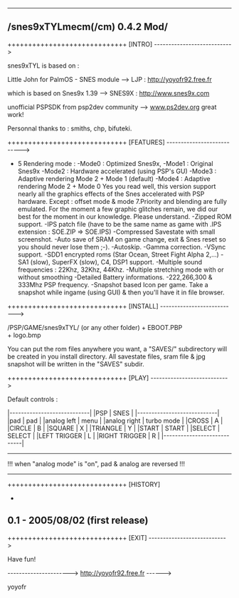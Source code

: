  ------------
/snes9xTYLmecm(/cm) 0.4.2 Mod/
------------

+++++++++++++++++++++++++++++
[INTRO]
--------------------------->

snes9xTYL is based on :

Little John for PalmOS - SNES module
--> LJP : http://yoyofr92.free.fr

which is based on Snes9x 1.39
--> SNES9X : http://www.snes9x.com

unofficial PSPSDK from psp2dev community
--> www.ps2dev.org
great work!

Personnal thanks to : smiths, chp, bifuteki.

+++++++++++++++++++++++++++++
[FEATURES]
--------------------------->
- 5 Rendering mode : 
	-Mode0 : Optimized Snes9x, 
	-Mode1 : Original Snes9x 
	-Mode2 : Hardware accelerated (using PSP's GU)
	-Mode3 : Adaptive rendering Mode 2 + Mode 1 (default)
	-Mode4 : Adaptive rendering Mode 2 + Mode 0
Yes you read well, this version support nearly all the graphics effects of the Snes accelerated with PSP hardware.
Except : offset mode & mode 7.Priority and blending are fully emulated.
For the moment a few graphic glitches remain, we did our best for the moment in our knowledge. Please understand.
-Zipped ROM support.
-IPS patch file (have to be the same name as game with .IPS extension : SOE.ZIP => SOE.IPS)
-Compressed Savestate with small screenshot.
-Auto save of SRAM on game change, exit & Snes reset so you should never lose them ;-).
-Autoskip.
-Gamma correction.
-VSync support.
-SDD1 encrypted roms (Star Ocean, Street Fight Alpha 2,...)
-SA1 (slow), SuperFX (slow), C4, DSP1 support.
-Multiple sound frequencies : 22Khz, 32Khz, 44Khz.
-Multiple stretching mode with or without smoothing
-Detailed Battery informations.
-222,266,300 & 333Mhz PSP frequency.
-Snapshot based Icon per game. Take a snapshot while ingame (using GUI) & then you'll have it in file browser.

+++++++++++++++++++++++++++++
[INSTALL]
--------------------------->

/PSP/GAME/snes9xTYL/ (or any other folder)
                   + EBOOT.PBP           
                   + logo.bmp           

You can put the rom files anywhere you want, a "SAVES/" subdirectory will be created in you install
directory. 
All savestate files, sram file & jpg snapshot will be written in the "SAVES" subdir.
           
+++++++++++++++++++++++++++++
[PLAY]
--------------------------->

Default controls :

|----------------------------|
|PSP            | SNES       |
|----------------------------|
|pad            | pad        |
|analog left    | menu       |
|analog right   | turbo mode |
|CROSS          | A          |
|CIRCLE         | B          |
|SQUARE         | X          |
|TRIANGLE       | Y          |
|START          | START      |
|SELECT         | SELECT     |
|LEFT TRIGGER   | L          |
|RIGHT TRIGGER  | R          |
|----------------------------|

*************************************************************
!!! when "analog mode" is "on", pad & analog are reversed !!!
*************************************************************

+++++++++++++++++++++++++++++
[HISTORY]

-
0.1 - 2005/08/02 (first release)
-

+++++++++++++++++++++++++++++
[EXIT]
--------------------------->

Have fun!

---------------------->
http://yoyofr92.free.fr
------>

yoyofr